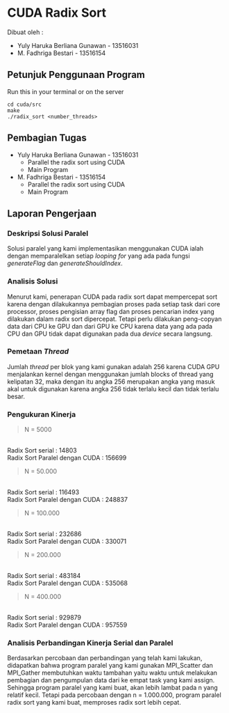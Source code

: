 # CUDA Radix Sort

Dibuat oleh :
 - Yuly Haruka Berliana Gunawan - 13516031
 - M. Fadhriga Bestari - 13516154

## Petunjuk Penggunaan Program
Run this in your terminal or on the server
```
cd cuda/src
make
./radix_sort <number_threads>
```

## Pembagian Tugas
- Yuly Haruka Berliana Gunawan - 13516031
	- Parallel the radix sort using CUDA
	- Main Program
- M. Fadhriga Bestari - 13516154
	- Parallel the radix sort using CUDA
	- Main Program

## Laporan Pengerjaan
### Deskripsi Solusi Paralel
Solusi paralel yang kami implementasikan menggunakan CUDA ialah dengan memparalelkan setiap *looping for* yang ada pada fungsi *generateFlag* dan *generateShouldIndex*. 

### Analisis Solusi
Menurut kami, penerapan CUDA pada radix sort dapat mempercepat sort karena dengan dilakukannya pembagian proses pada setiap task dari core processor, proses pengisian array flag dan proses pencarian index yang dilakukan dalam radix sort dipercepat. Tetapi perlu dilakukan peng-copyan data dari CPU ke GPU dan dari GPU ke CPU karena data yang ada pada CPU dan GPU tidak dapat digunakan pada dua *device* secara langsung.  

### Pemetaan *Thread* 
Jumlah *thread* per blok yang kami gunakan adalah 256 karena CUDA GPU menjalankan kernel dengan menggunakan jumlah blocks of thread yang kelipatan 32, maka dengan itu angka 256 merupakan angka yang masuk akal untuk digunakan karena angka 256 tidak terlalu kecil dan tidak terlalu besar. 

### Pengukuran Kinerja
> N = 5000
<br>
Radix Sort serial : 14803
<br>
Radix Sort Paralel dengan CUDA : 156699

> N = 50.000
<br>
Radix Sort serial : 116493
<br>
Radix Sort Paralel dengan CUDA : 248837

> N = 100.000
<br>
Radix Sort serial : 232686
<br>
Radix Sort Paralel dengan CUDA : 330071

> N = 200.000
<br>
Radix Sort serial : 483184
<br>
Radix Sort Paralel dengan CUDA : 535068

> N = 400.000
<br>
Radix Sort serial : 929879
<br>
Radix Sort Paralel dengan CUDA : 957559

### Analisis Perbandingan Kinerja Serial dan Paralel
Berdasarkan percobaan dan perbandingan yang telah kami lakukan, didapatkan bahwa program paralel yang kami gunakan MPI_Scatter dan MPI_Gather membutuhkan waktu tambahan yaitu waktu untuk melakukan pembagian dan pengumpulan data dari ke empat task yang kami assign. Sehingga program paralel yang kami buat, akan lebih lambat pada n yang relatif kecil. Tetapi pada percobaan dengan n = 1.000.000, program paralel radix sort yang kami buat, memproses radix sort lebih cepat.